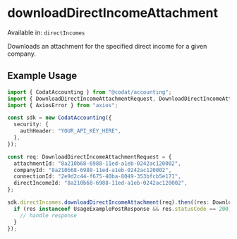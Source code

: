 # downloadDirectIncomeAttachment
Available in: `directIncomes`

Downloads an attachment for the specified direct income for a given company.

## Example Usage
```typescript
import { CodatAccounting } from "@codat/accounting";
import { DownloadDirectIncomeAttachmentRequest, DownloadDirectIncomeAttachmentResponse } from "@codat/accounting/dist/sdk/models/operations";
import { AxiosError } from "axios";

const sdk = new CodatAccounting({
  security: {
    authHeader: "YOUR_API_KEY_HERE",
  },
});

const req: DownloadDirectIncomeAttachmentRequest = {
  attachmentId: "8a210b68-6988-11ed-a1eb-0242ac120002",
  companyId: "8a210b68-6988-11ed-a1eb-0242ac120002",
  connectionId: "2e9d2c44-f675-40ba-8049-353bfcb5e171",
  directIncomeId: "8a210b68-6988-11ed-a1eb-0242ac120002",
};

sdk.directIncomes.downloadDirectIncomeAttachment(req).then((res: DownloadDirectIncomeAttachmentResponse | AxiosError) => {
  if (res instanceof UsageExamplePostResponse && res.statusCode == 200) {
    // handle response
  }
});
```